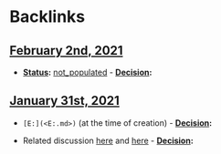 
# Backlinks
## [February 2nd, 2021](<February 2nd, 2021.md>)
- **[Status](<Status.md>):** [not_populated](<not_populated.md>)
            - **[Decision](<Decision.md>):**

## [January 31st, 2021](<January 31st, 2021.md>)
- `[E:](<E:.md>)` (at the time of creation)
            - **[Decision](<Decision.md>):**

- Related discussion [here](((sBu3zOPiV))) and [here](((IRSOUC-2O)))
            - **[Decision](<Decision.md>):**

